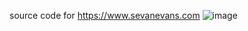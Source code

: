 source code for https://www.sevanevans.com
![image](https://github.com/plaidroni/sevanevans.com/assets/31449644/e6c6497a-577e-4358-8265-c6a8777aaef4)
